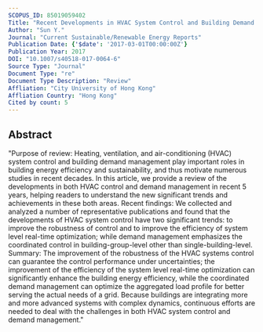 ```yaml
---
SCOPUS_ID: 85019059402
Title: "Recent Developments in HVAC System Control and Building Demand Management"
Author: "Sun Y."
Journal: "Current Sustainable/Renewable Energy Reports"
Publication Date: {'$date': '2017-03-01T00:00:00Z'}
Publication Year: 2017
DOI: "10.1007/s40518-017-0064-6"
Source Type: "Journal"
Document Type: "re"
Document Type Description: "Review"
Affliation: "City University of Hong Kong"
Affliation Country: "Hong Kong"
Cited by count: 5
---
```


## Abstract
"Purpose of review: Heating, ventilation, and air-conditioning (HVAC) system control and building demand management play important roles in building energy efficiency and sustainability, and thus motivate numerous studies in recent decades. In this article, we provide a review of the developments in both HVAC control and demand management in recent 5 years, helping readers to understand the new significant trends and achievements in these both areas. Recent findings: We collected and analyzed a number of representative publications and found that the developments of HVAC system control have two significant trends: to improve the robustness of control and to improve the efficiency of system level real-time optimization; while demand management emphasizes the coordinated control in building-group-level other than single-building-level. Summary: The improvement of the robustness of the HVAC systems control can guarantee the control performance under uncertainties; the improvement of the efficiency of the system level real-time optimization can significantly enhance the building energy efficiency, while the coordinated demand management can optimize the aggregated load profile for better serving the actual needs of a grid. Because buildings are integrating more and more advanced systems with complex dynamics, continuous efforts are needed to deal with the challenges in both HVAC system control and demand management."
